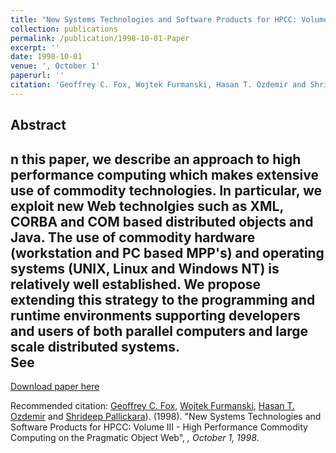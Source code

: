 ```yaml
---
title: "New Systems Technologies and Software Products for HPCC: Volume III - High Performance Commodity Computing on the Pragmatic Object Web"
collection: publications
permalink: /publication/1998-10-01-Paper
excerpt: ''
date: 1998-10-01
venue: ', October 1'
paperurl: ''
citation: 'Geoffrey C. Fox, Wojtek Furmanski, Hasan T. Ozdemir and Shrideep Pallickara. (1998). &quot;New Systems Technologies and Software Products for HPCC: Volume III - High Performance Commodity Computing on the Pragmatic Object Web&quot;, <i>Proceedings of the EuroPar98 Conference, Southampton, U.K., September 1-4, 1998</i>.'
---
```


Abstract
-------- 
n this paper, we describe an approach to high performance computing which makes extensive use of commodity technologies. 
In particular, we exploit new Web technolgies such as XML, CORBA and COM based distributed objects and Java.
The use of commodity hardware (workstation and PC based MPP's) and operating systems (UNIX, Linux and Windows NT) is relatively well established.
We propose extending this strategy to the programming and runtime environments supporting developers and users of both parallel computers and large scale distributed systems. 
<br>
See 
- 
  
[Download paper here]()

Recommended citation: [Geoffrey C. Fox](https://www.linkedin.com/in/geoffrey-fox-10581a1/), [Wojtek Furmanski](https://www.linkedin.com/in/wojtek-furmanski-30248957/), [Hasan T. Ozdemir](https://www.linkedin.com/in/hasantimucinozdemir/) and [Shrideep Pallickara](https://www.linkedin.com/in/shrideep-pallickara-6a50ab26)). (1998). "New Systems Technologies and Software Products for HPCC: Volume III - High Performance Commodity Computing on the Pragmatic Object Web", <i>, October 1, 1998</i>.
